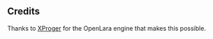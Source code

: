 ## Credits

Thanks to [XProger](https://github.com/XProger/OpenLara) for the OpenLara engine that makes this possible.

